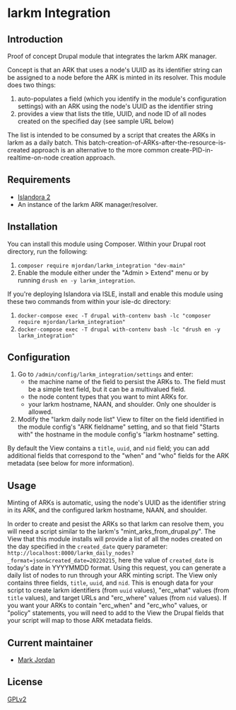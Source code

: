 # larkm Integration

## Introduction

Proof of concept Drupal module that integrates the larkm ARK manager.

Concept is that an ARK that uses a node's UUID as its identifier string can be assigned to a node before the ARK is minted in its resolver. This module does two things:

1. auto-populates a field (which you identify in the module's configuration settings) with an ARK using the node's UUID as the identifier string
1. provides a view that lists the title, UUID, and node ID of all nodes created on the specified day (see sample URL below)

The list is intended to be consumed by a script that creates the ARKs in larkm as a daily batch. This batch-creation-of-ARKs-after-the-resource-is-created approach is an alternative to the more common create-PID-in-realtime-on-node creation approach.

## Requirements

* [Islandora 2](https://github.com/Islandora/islandora)
* An instance of the larkm ARK manager/resolver.

## Installation

You can install this module using Composer. Within your Drupal root directory, run the following:

1. `composer require mjordan/larkm_integration "dev-main"`
1. Enable the module either under the "Admin > Extend" menu or by running `drush en -y larkm_integration`.

If you're deploying Islandora via ISLE, install and enable this module using these two commands from within your isle-dc directory:

1. `docker-compose exec -T drupal with-contenv bash -lc "composer require mjordan/larkm_integration"`
2. `docker-compose exec -T drupal with-contenv bash -lc "drush en -y larkm_integration"`

## Configuration

1. Go to `/admin/config/larkm_integration/settings` and enter:
   * the machine name of the field to persist the ARKs to. The field must be a simple text field, but it can be a multivalued field.
   * the node content types that you want to mint ARKs for.
   * your larkm hostname, NAAN, and shoulder. Only one shoulder is allowed.
1. Modify the "larkm daily node list" View to filter on the field identified in the module config's "ARK fieldname" setting, and so that field "Starts with" the hostname in the module config's "larkm hostname" setting.

By default the View contains a `title`, `uuid`, and `nid` field; you can add additional fields that correspond to the "when" and "who" fields for the ARK metadata (see below for more information).

## Usage

Minting of ARKs is automatic, using the node's UUID as the identifier string in its ARK, and the configured larkm hostname, NAAN, and shoulder.

In order to create and pesist the ARKs so that larkm can resolve them, you will need a script similar to the larkm's "mint_arks_from_drupal.py". The View that this module installs will provide a list of all the nodes created on the day specified in the `created_date` query parameter: `http://localhost:8000/larkm_daily_nodes?_format=json&created_date=20220215`, here the value of `created_date` is today's date in YYYYMMDD format. Using this request, you can generate a daily list of nodes to run through your ARK minting script. The View only contains three fields, `title`, `uuid`, and `nid`. This is enough data for your script to create larkm identifiers (from `uuid` values), "erc_what" values (from `title` values), and target URLs and "erc_where" values (from `nid` values). If you want your ARKs to contain "erc_when" and "erc_who" values, or "policy" statements, you will need to add to the View the Drupal fields that your script will map to those ARK metadata fields.


## Current maintainer

* [Mark Jordan](https://github.com/mjordan)

## License

[GPLv2](http://www.gnu.org/licenses/gpl-2.0.txt)
